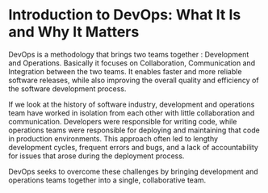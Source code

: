 # Introduction to DevOps: What It Is and Why It Matters
DevOps is a methodology that brings two teams together : Development and Operations. Basically it focuses on Collaboration, Communication and Integration between the two teams.
It enables faster and more reliable software releases, while also improving the overall quality and efficiency of the software development process.

If we look at the history of software industry, development and operations team have worked in isolation from each other with little collaboration and communication.
Developers were responsible for writing code, while operations teams were responsible for deploying and maintaining that code in production environments. This approach often led to lengthy development cycles, frequent errors and bugs, and a lack of accountability for issues that arose during the deployment process.

DevOps seeks to overcome these challenges by bringing development and operations teams together into a single, collaborative team.
